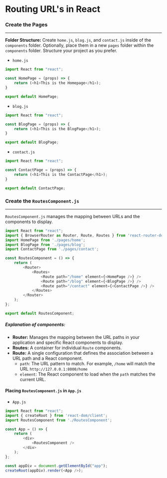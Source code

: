 # Routing URL's in React

### Create the Pages
---
**Folder Structure:** Create `home.js`, `blog.js`, and `contact.js` inside of the `components` folder. Optionally, place them in a new `pages` folder within the `components` folder. Structure your project as you prefer.

- `home.js`
```js
import React from "react";

const HomePage = (props) => {
    return (<h1>This is the Homepage</h1>);
}

export default HomePage;
```

- `blog.js`
```js
import React from "react";

const BlogPage = (props) => {
    return (<h1>This is the BlogPage</h1>);
}

export default BlogPage;
```

- `contact.js`
```js
import React from "react";

const ContactPage = (props) => {
    return (<h1>This is the ContactPage</h1>);
}

export default ContactPage;
```

### Create the `RoutesComponent.js`
---
`RoutesComponent.js` manages the mapping between URLs and the components to display. 

```js
import React from "react";
import { BrowserRouter as Router, Route, Routes } from 'react-router-dom';
import HomePage from './pages/home';
import BlogPage from './pages/blog';
import ContactPage from './pages/contact';

const RoutesComponent = () => {
    return (
        <Router>
            <Routes>
                <Route path="/home" element={<HomePage />} />
                <Route path="/blog" element={<BlogPage />} />
                <Route path="/contact" element={<ContactPage />} />
            </Routes>
        </Router>
    );
};

export default RoutesComponent;
```
##### Explanation of components:
- **Router:** Manages the mapping between the URL paths in your application and specific React components to display.
- **Routes:** A container for individual `Route` components.
- **Route:** A single configuration that defines the association between a URL path and a React component.
    - `path`: The URL pattern to match. For example, `/home` will match the URL `http://127.0.0.1:8000/home`
    - `element`: The React component to load when the `path` matches the current URL.

#### Placing `RoutesComponent.js` in `App.js`
- `App.js`
```js
import React from "react";
import { createRoot } from 'react-dom/client';
import RoutesComponent from './RoutesComponent';

const App = () => {
	return (
		<div>
			<RoutesComponent />
		</div>
	);
};

const appDiv = document.getElementById("app");
createRoot(appDiv).render(<App />);
```
